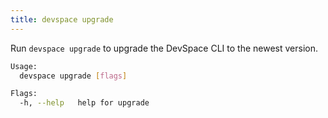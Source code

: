 ```yaml
---
title: devspace upgrade
---
```


Run `devspace upgrade` to upgrade the DevSpace CLI to the newest version.

```bash
Usage:
  devspace upgrade [flags]

Flags:
  -h, --help   help for upgrade
```
